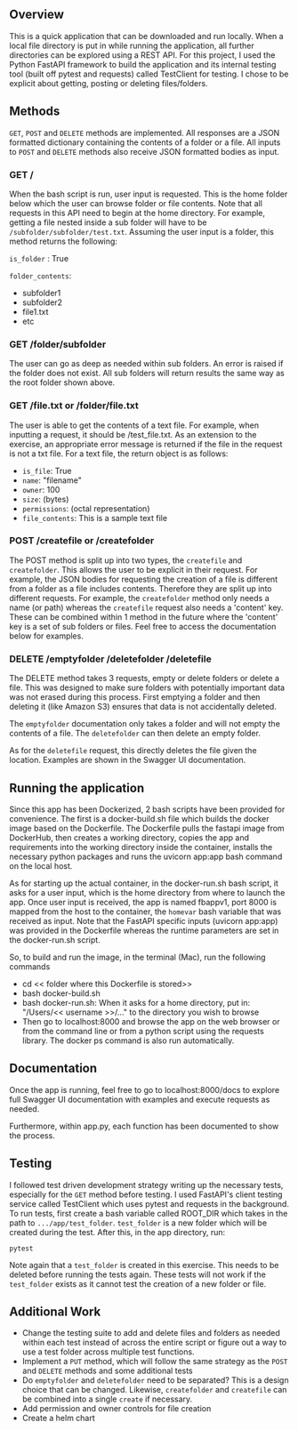 ## Overview
This is a quick application that can be downloaded and run locally. When a local file directory is put in while running the application, all further directories can be explored using a REST API. For this project, I used the Python FastAPI framework to build the application and its internal testing tool (built off pytest and requests) called TestClient for testing. I chose to be explicit about getting, posting or deleting files/folders.


## Methods
`GET`, `POST` and `DELETE` methods are implemented. All responses are a JSON formatted dictionary containing the contents of a folder or a file. All inputs to `POST` and `DELETE` methods also receive JSON formatted bodies as input. 


### GET /
When the bash script is run, user input is requested. This is the home folder below which the user can browse folder or file contents. Note that all requests in this API need to begin at the home directory. For example, getting a file nested inside a sub folder will have to be `/subfolder/subfolder/test.txt`. Assuming the user input is a folder, this method returns the following:

`is_folder` : True 

`folder_contents`: 
* subfolder1
* subfolder2
* file1.txt
* etc

### GET /folder/subfolder
The user can go as deep as needed within sub folders. An error is raised if the folder does not exist. All sub folders will return results the same way as the root folder shown above.


### GET /file.txt or /folder/file.txt
The user is able to get the contents of a text file. For example, when inputting a request, it should be /test_file.txt. As an extension to the exercise, an appropriate error message is returned if the file in the request is not a txt file. For a text file, the return object is as follows:

* `is_file`: True
* `name`: "filename"
* `owner`: 100
* `size`: (bytes)
* `permissions`: (octal representation)
* `file_contents`: This is a sample text file


### POST /createfile or /createfolder
The POST method is split up into two types, the `createfile` and `createfolder`. This allows the user to be explicit in their request. For example, the JSON bodies for requesting the creation of a file is different from a folder as a file includes contents. Therefore they are split up into different requests. For example, the `createfolder` method only needs a name (or path) whereas the `createfile` request also needs a 'content' key. These can be combined within 1 method in the future where the 'content' key is a set of sub folders or files. Feel free to access the documentation below for examples. 


### DELETE /emptyfolder /deletefolder /deletefile
The DELETE method takes 3 requests, empty or delete folders or delete a file. This was designed to make sure folders with potentially important data was not erased during this process. First emptying a folder and then deleting it (like Amazon S3) ensures that data is not accidentally deleted. 

The `emptyfolder` documentation only takes a folder and will not empty the contents of a file. The `deletefolder` can then delete an empty folder. 

As for the `deletefile` request, this directly deletes the file given the location. Examples are shown in the Swagger UI documentation. 


## Running the application
Since this app has been Dockerized, 2 bash scripts have been provided for convenience. The first is a docker-build.sh file which builds the docker image based on the Dockerfile. The Dockerfile pulls the fastapi image from DockerHub, then creates a working directory, copies the app and requirements into the working directory inside the container, installs the necessary python packages and runs the uvicorn app:app bash command on the local host. 

As for starting up the actual container, in the docker-run.sh bash script, it asks for a user input, which is the home directory from where to launch the app. Once user input is received, the app is named fbappv1, port 8000 is mapped from the host to the container, the `homevar` bash variable that was received as input. Note that the FastAPI specific inputs (uvicorn app:app) was provided in the Dockerfile whereas the runtime parameters are set in the docker-run.sh script.

So, to build and run the image, in the terminal (Mac), run the following commands
* cd << folder where this Dockerfile is stored>>
* bash docker-build.sh
* bash docker-run.sh: When it asks for a home directory, put in: "/Users/<< username >>/..." to the directory you wish to browse
* Then go to localhost:8000 and browse the app on the web browser or from the command line or from a python script using the requests library. The docker ps command is also run automatically. 


## Documentation
Once the app is running, feel free to go to localhost:8000/docs to explore full Swagger UI documentation with examples and execute requests as needed. 

Furthermore, within app.py, each function has been documented to show the process. 


## Testing
I followed test driven development strategy writing up the necessary tests, especially for the `GET` method before testing. I used FastAPI's client testing service called TestClient which uses pytest and requests in the background. To run tests, first create a bash variable called ROOT_DIR which takes in the path to `.../app/test_folder`. `test_folder` is a new folder which will be created during the test. After this, in the app directory, run:

`pytest`

Note again that a `test_folder` is created in this exercise. This needs to be deleted before running the tests again. These tests will not work if the `test_folder` exists as it cannot test the creation of a new folder or file. 

## Additional Work
* Change the testing suite to add and delete files and folders as needed within each test instead of across the entire script or figure out a way to use a test folder across multiple test functions.  
* Implement a `PUT` method, which will follow the same strategy as the `POST` and `DELETE` methods and some additional tests
* Do `emptyfolder` and `deletefolder` need to be separated? This is a design choice that can be changed. Likewise, `createfolder` and `createfile` can be combined into a single `create` if necessary. 
* Add permission and owner controls for file creation
* Create a helm chart